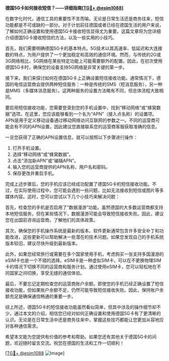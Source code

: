 **德国5G卡如何接收短信？——详细指南[[TG💪+ @esim1088](https://t.me/s/esim1088)]**

在数字化时代，通信工具的重要性不言而喻。无论是日常生活还是商务往来，短信功能都是不可或缺的一部分。对于计划前往德国或者已经在德国生活的用户来说，了解如何正确设置和使用德国5G卡接收短信显得尤为重要。这篇文章将为您详细介绍德国5G卡接收短信的方法，以及一些实用的小技巧。

首先，我们需要明确德国5G卡的基本特点。5G技术以其高速率、低延迟和大连接数的特点，为用户提供了一个更加稳定和高效的通信环境。然而，与传统的2G或3G网络相比，5G网络在某些特定功能上可能需要额外的配置。因此，在初次使用德国5G卡时，确保您的设备支持5G网络是非常关键的第一步。

接下来，我们来探讨如何在德国5G卡上正确设置短信接收功能。通常情况下，德国的电信运营商会提供两种短信服务：一种是传统的SMS（短消息服务），另一种是MMS（多媒体消息服务）。这两种服务的设置方法略有不同，但总体流程大致相同。

要启用短信接收功能，您需要登录到您的手机设置中，找到“移动网络”或“蜂窝数据”选项。在这里，您应该能够看到一个名为“APN”（接入点名称）的设置项。APN是用于定义移动设备通过移动网络访问互联网的参数之一。不同的运营商可能会有不同的APN设置，因此建议您直接联系您的运营商客服获取准确的信息。

一旦您获得了正确的APN设置信息，就可以按照以下步骤进行操作：

1. 打开手机设置。
2. 选择“移动网络”或“蜂窝数据”。
3. 点击“添加新APN”或“编辑APN”。
4. 输入您的运营商提供的APN名称、用户名和密码。
5. 保存更改并重启手机。

完成上述步骤后，您的手机应该已经成功配置了德国5G卡的短信接收功能。不过，在实际使用过程中，您可能会遇到一些问题，比如无法接收到短信或图片等多媒体内容。这时，您可以尝试以下几个小技巧来解决问题：

首先，检查您的手机是否启用了“数据漫游”功能。虽然德国的大多数运营商都支持本地短信服务，但在某些情况下，数据漫游可能会导致短信接收失败。因此，建议您在出国前咨询运营商，了解他们的具体政策。

其次，确保您的手机操作系统是最新的版本。软件更新通常包含许多安全补丁和功能改进，这些更新可以帮助解决一些潜在的技术问题。如果您发现自己的手机系统版本较旧，建议尽快升级到最新版本。

此外，如果您经常旅行或需要在多个国家使用手机，考虑购买一张支持多国漫游的eSIM卡也是一个不错的选择。eSIM卡是一种虚拟SIM卡，可以在不更换物理SIM卡的情况下切换不同的运营商和服务计划。通过使用eSIM卡，您可以轻松地在不同国家之间切换，享受无缝的通信体验。

最后，不要忘记定期检查您的运营商账户余额。即使您的手机已经正确设置了短信接收功能，但如果账户余额不足，仍然可能导致短信接收失败。因此，保持账户余额充足是确保通信畅通的重要一步。

综上所述，德国5G卡的短信接收功能虽然看似简单，但其中涉及的操作细节却不少。通过本文的介绍，相信您已经对如何正确设置和使用德国5G卡有了更清晰的认识。无论是在日常生活中还是商务往来中，掌握这些技巧都能让您更加从容地应对各种通信需求。

希望本文能为您提供有价值的参考和帮助。如果您还有其他关于德国5G卡的问题，欢迎随时留言交流。祝您在德国的生活和工作一切顺利！

[[TG💪+ @esim1088](https://t.me/s/esim1088) ![Image](https://i.postimg.cc/4NQfJmqS/Snipaste-2025-05-13-00-14-12.png)]